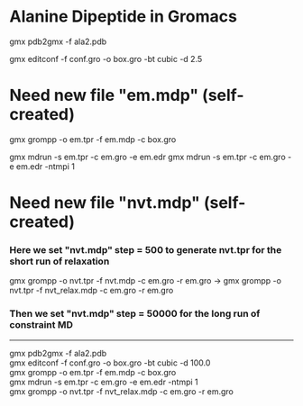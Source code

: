 # Alanine Dipeptide in Gromacs

gmx pdb2gmx -f ala2.pdb


gmx editconf -f conf.gro -o box.gro -bt cubic -d 2.5 

# Need new file "em.mdp" (self-created)
gmx grompp -o em.tpr -f em.mdp -c box.gro


gmx mdrun -s em.tpr -c em.gro -e em.edr 
gmx mdrun -s em.tpr -c em.gro -e em.edr -ntmpi 1         

# Need new file "nvt.mdp" (self-created)
### Here we set "nvt.mdp" step = 500 to generate nvt.tpr for the short run of relaxation
gmx grompp -o nvt.tpr -f nvt.mdp -c em.gro -r em.gro 
-> gmx grompp -o nvt.tpr -f nvt_relax.mdp -c em.gro -r em.gro 
### Then we set "nvt.mdp" step = 50000 for the long run of constraint MD
---
gmx pdb2gmx -f ala2.pdb                                    
gmx editconf -f conf.gro -o box.gro -bt cubic -d 100.0     
gmx grompp -o em.tpr -f em.mdp -c box.gro                  
gmx mdrun -s em.tpr -c em.gro -e em.edr -ntmpi 1           
gmx grompp -o nvt.tpr -f nvt_relax.mdp -c em.gro -r em.gro                                    
